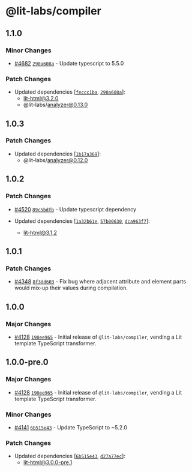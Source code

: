 # @lit-labs/compiler

## 1.1.0

### Minor Changes

- [#4682](https://github.com/lit/lit/pull/4682) [`290a608a`](https://github.com/lit/lit/commit/290a608aa2297e8b99a5424dc90632b97c66386c) - Update typescript to 5.5.0

### Patch Changes

- Updated dependencies [[`feccc1ba`](https://github.com/lit/lit/commit/feccc1ba8e82b36d07a0e2576381bf2819926b98), [`290a608a`](https://github.com/lit/lit/commit/290a608aa2297e8b99a5424dc90632b97c66386c)]:
  - lit-html@3.2.0
  - @lit-labs/analyzer@0.13.0

## 1.0.3

### Patch Changes

- Updated dependencies [[`1b17a369`](https://github.com/lit/lit/commit/1b17a369f3ecf54d2617fe08b0d52fd0f993074b)]:
  - @lit-labs/analyzer@0.12.0

## 1.0.2

### Patch Changes

- [#4520](https://github.com/lit/lit/pull/4520) [`89c5bdfb`](https://github.com/lit/lit/commit/89c5bdfbc9bc9177f25d4d8f35e41e842afa0d63) - Update typescript dependency

- Updated dependencies [[`1a32b61e`](https://github.com/lit/lit/commit/1a32b61ecf09c2c2e6efac2735c2c627af793286), [`57b00630`](https://github.com/lit/lit/commit/57b006306c269bd835979935dae3062599c4fccf), [`dca963f7`](https://github.com/lit/lit/commit/dca963f7f5d2f7be91f2f073ebabe92d033b3a25)]:
  - lit-html@3.1.2

## 1.0.1

### Patch Changes

- [#4348](https://github.com/lit/lit/pull/4348) [`8f3dd603`](https://github.com/lit/lit/commit/8f3dd6039f867baf41b75b1b40bbac75f3fabe95) - Fix bug where adjacent attribute and element parts would mix-up their values
  during compilation.

## 1.0.0

### Major Changes

- [#4128](https://github.com/lit/lit/pull/4128) [`190ee965`](https://github.com/lit/lit/commit/190ee965df6d13ab9125f17034219478b5732a28) - Initial release of `@lit-labs/compiler`, vending a Lit template TypeScript transformer.

## 1.0.0-pre.0

### Major Changes

- [#4128](https://github.com/lit/lit/pull/4128) [`190ee965`](https://github.com/lit/lit/commit/190ee965df6d13ab9125f17034219478b5732a28) - Initial release of `@lit-labs/compiler`, vending a Lit template TypeScript transformer.

### Minor Changes

- [#4141](https://github.com/lit/lit/pull/4141) [`6b515e43`](https://github.com/lit/lit/commit/6b515e43c3a24cc8a593247d3aa72d81bcc724d5) - Update TypeScript to ~5.2.0

### Patch Changes

- Updated dependencies [[`6b515e43`](https://github.com/lit/lit/commit/6b515e43c3a24cc8a593247d3aa72d81bcc724d5), [`d27a77ec`](https://github.com/lit/lit/commit/d27a77ec3d3999e872df9218a2b07f90f22eb417)]:
  - lit-html@3.0.0-pre.1
